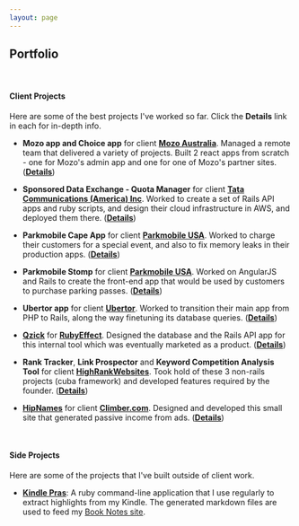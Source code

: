 ```yaml
---
layout: page
---
```


## Portfolio

<br>

#### Client Projects
Here are some of the best projects I've worked so far. Click the __Details__ link in each for in-depth info.


* __Mozo app and Choice app__ for client [__Mozo Australia__](http://mozo.com.au/). Managed a remote team that delivered a variety of projects. Built 2 react apps from scratch - one for Mozo's admin app and one for one of Mozo's partner sites. ([__Details__](/portfolio/mozo/))


* __Sponsored Data Exchange - Quota Manager__ for client [__Tata Communications (America) Inc__](http://www.tatacommunications.com/). Worked to create a set of Rails API apps and ruby scripts, and design their cloud infrastructure in AWS, and deployed them there. ([__Details__](/portfolio/tata/))


* __Parkmobile Cape App__ for client [__Parkmobile USA__](http://us.parkmobile.com/). Worked to charge their customers for a special event, and also to fix memory leaks in their production apps. ([__Details__](/portfolio/parkmobile/))


* __Parkmobile Stomp__ for client [__Parkmobile USA__](http://us.parkmobile.com/). Worked on AngularJS and Rails to create the front-end app that would be used by customers to purchase parking passes. ([__Details__](/portfolio/parkmobile-stomp/))


* __Ubertor app__ for client [__Ubertor__](http://ubertor.com/). Worked to transition their main app from PHP to Rails, along the way finetuning its database queries. ([__Details__](/portfolio/ubertor/))


* [__Qzick__](http://qzick.com/) for [__RubyEffect__](http://rubyeffect.com/). Designed the database and the Rails API app for this internal tool which was eventually marketed as a product. ([__Details__](/portfolio/qzick/))


* __Rank Tracker__, __Link Prospector__ and __Keyword Competition Analysis Tool__ for client [__HighRankWebsites__](http://www.highrankwebsites.com/). Took hold of these 3 non-rails projects (cuba framework) and developed features required by the founder. ([__Details__](/portfolio/highrankwebsites/))


* [__HipNames__](https://twitter.com/hipnames) for client [__Climber.com__](http://climber.com/). Designed and developed this small site that generated passive income from ads. ([__Details__](/portfolio/hipnames/))



<br>

#### Side Projects
Here are some of the projects that I've built outside of client work.

* [__Kindle Pras__](https://github.com/npras/kindle_pras): A ruby command-line application that I use regularly to extract highlights from my Kindle. The generated markdown files are used to feed my [Book Notes site](http://books.npras.in).
